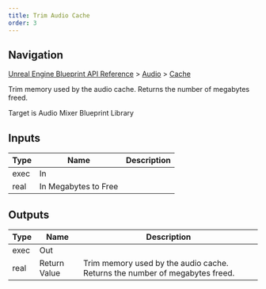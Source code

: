 ```yaml
---
title: Trim Audio Cache
order: 3
---
```

## Navigation

[Unreal Engine Blueprint API Reference](https://dev.epicgames.com/documentation/en-us/unreal-engine/BlueprintAPI) > [Audio](https://dev.epicgames.com/documentation/en-us/unreal-engine/BlueprintAPI/Audio) > [Cache](https://dev.epicgames.com/documentation/en-us/unreal-engine/BlueprintAPI/Audio/Cache)

Trim memory used by the audio cache. Returns the number of megabytes freed.

Target is Audio Mixer Blueprint Library

## Inputs

| Type | Name | Description |
| --- | --- | --- |
| exec | In |  |
| real | In Megabytes to Free |  |

## Outputs

| Type | Name | Description |
| --- | --- | --- |
| exec | Out |  |
| real | Return Value | Trim memory used by the audio cache. Returns the number of megabytes freed. |
